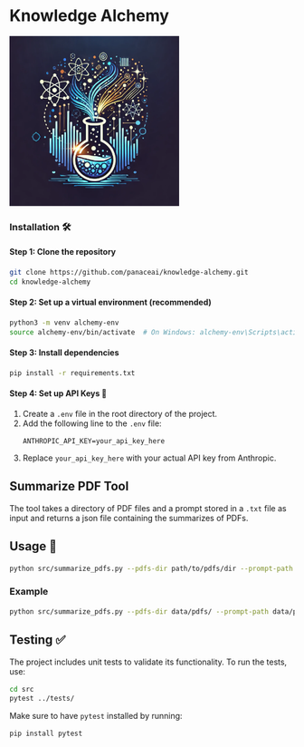 # Knowledge Alchemy
<img src="assets/knowledge_alchemy_logo.png" alt="Knowledge Alchemy Logo" width="300"/>

### Installation 🛠️

#### Step 1: Clone the repository
```bash
git clone https://github.com/panaceai/knowledge-alchemy.git
cd knowledge-alchemy
```

#### Step 2: Set up a virtual environment (recommended)
```bash
python3 -m venv alchemy-env
source alchemy-env/bin/activate  # On Windows: alchemy-env\Scripts\activate
```

#### Step 3: Install dependencies
```bash
pip install -r requirements.txt
```

#### Step 4: Set up API Keys 🔑
1. Create a `.env` file in the root directory of the project.
2. Add the following line to the `.env` file:
    ```
    ANTHROPIC_API_KEY=your_api_key_here
    ```
3. Replace `your_api_key_here` with your actual API key from Anthropic.

## Summarize PDF Tool
The tool takes a directory of PDF files and a prompt stored in a `.txt` file as input and returns a json file containing the summarizes of PDFs.

## Usage 🚀

```bash
python src/summarize_pdfs.py --pdfs-dir path/to/pdfs/dir --prompt-path path/to/txt/prompt/file --output-file path/to/output/json/file
```

### Example
```bash
python src/summarize_pdfs.py --pdfs-dir data/pdfs/ --prompt-path data/prompts/paper_summarization_v1.txt --output-path data/result.json
```

## Testing ✅
The project includes unit tests to validate its functionality. To run the tests, use:

```bash
cd src
pytest ../tests/
```

Make sure to have `pytest` installed by running:
```bash
pip install pytest
```
